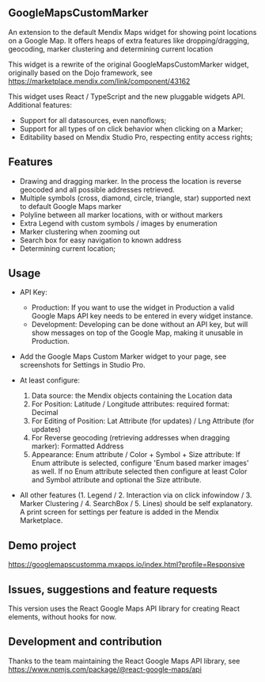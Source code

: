## GoogleMapsCustomMarker
An extension to the default Mendix Maps widget for showing point locations on a Google Map. It offers heaps of extra features like dropping/dragging, geocoding, marker clustering and determining current location

This widget is a rewrite of the original GoogleMapsCustomMarker widget, originally based on the Dojo framework, see https://marketplace.mendix.com/link/component/43162

This widget uses React / TypeScript and the new pluggable widgets API. Additional features:

* Support for all datasources, even nanoflows;
* Support for all types of on click behavior when clicking on a Marker;
* Editability based on Mendix Studio Pro, respecting entity access rights;


## Features
* Drawing and dragging marker. In the process the location is reverse geocoded and all possible addresses retrieved.
* Multiple symbols (cross, diamond, circle, triangle, star) supported next to default Google Maps marker 
* Polyline between all marker locations, with or without markers
* Extra Legend with custom symbols / images by enumeration
* Marker clustering when zooming out
* Search box for easy navigation to known address
* Determining current location;

## Usage
* API Key: 
	* Production: If you want to use the widget in Production a valid Google Maps API key needs to be entered in every widget instance. 
	* Development: Developing can be done without an API key, but will show messages on top of the Google Map, making it unusable in Production.

* Add the Google Maps Custom Marker widget to your page, see screenshots for Settings in Studio Pro.

* At least configure:

	1. Data source: the Mendix objects containing the Location data
	2. For Position: Latitude / Longitude attributes: required format: Decimal
	3. For Editing of Position: Lat Attribute (for updates) / Lng Attribute (for updates)
	4. For Reverse geocoding (retrieving addresses when dragging marker): Formatted Address 
	5. Appearance: Enum attribute / Color + Symbol + Size attribute: If Enum attribute is selected, configure 'Enum based marker images' as well. If no Enum attribute selected then configure at least Color and Symbol attribute and optional the Size attribute.

* All other features (1. Legend / 2. Interaction via on click infowindow / 3. Marker Clustering / 4. SearchBox / 5. Lines) should be self explanatory. A print screen for settings per feature is added in the Mendix Marketplace.

## Demo project
https://googlemapscustomma.mxapps.io/index.html?profile=Responsive

## Issues, suggestions and feature requests
This version uses the React Google Maps API library for creating React elements, without hooks for now. 

## Development and contribution
Thanks to the team maintaining the React Google Maps API library, see https://www.npmjs.com/package/@react-google-maps/api
